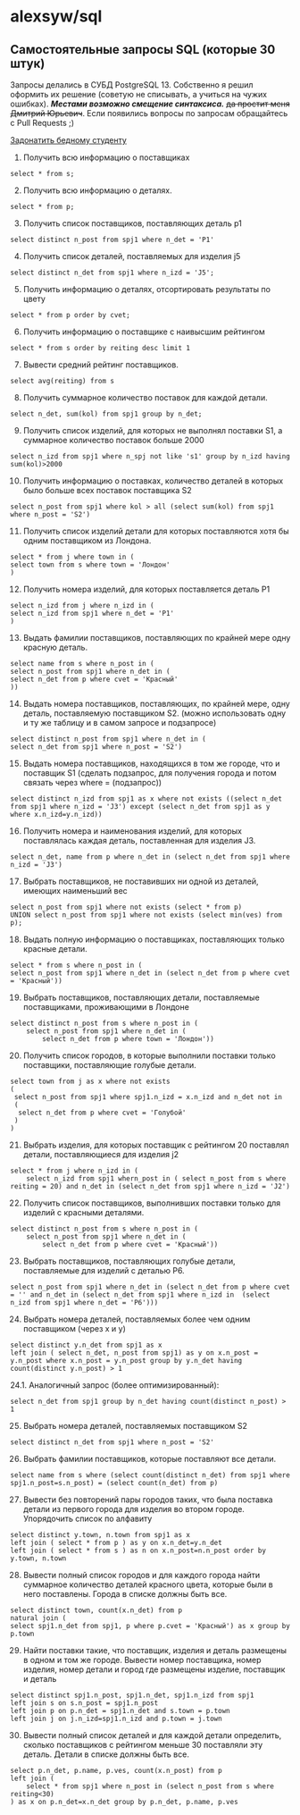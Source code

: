 # alexsyw/sql
## Самостоятельные запросы SQL (которые 30 штук) 
Запросы делались в СУБД PostgreSQL 13. Собственно я решил оформить их решение (советую не списывать, а учиться на чужих ошибках). ***Местами возможно смещение синтаксиса.***
~~да простит меня Дмитрий Юрьевич~~. Если появились вопросы по запросам обращайтесь с Pull Requests ;)

[Задонатить бедному студенту](https://alexsyw.me/tinkoff/donate)
1. Получить всю информацию о поставщиках
```mysql
select * from s;
```
2. Получить всю информацию о деталях.
```mysql
select * from p;
```

3. Получить список поставщиков, поставляющих деталь p1
```mysql
select distinct n_post from spj1 where n_det = 'P1'
```

4. Получить список деталей, поставляемых для изделия j5
```mysql
select distinct n_det from spj1 where n_izd = 'J5';
```

5.    Получить информацию о деталях, отсортировать результаты по цвету
```mysql
select * from p order by cvet;
```

6. Получить информацию о поставщике с наивысшим рейтингом
```mysql
select * from s order by reiting desc limit 1
```

7. Вывести средний рейтинг поставщиков.
```mysql
select avg(reiting) from s
```

8. Получить суммарное количество поставок для каждой детали.
```mysql
select n_det, sum(kol) from spj1 group by n_det;
```

9. Получить список изделий, для которых не выполнял поставки S1, а суммарное количество поставок больше 2000
```mysql
select n_izd from spj1 where n_spj not like 's1' group by n_izd having sum(kol)>2000
```

10.  Получить информацию о поставках, количество деталей в которых было больше всех поставок поставщика S2
```mysql
select n_post from spj1 where kol > all (select sum(kol) from spj1 where n_post = 'S2')
```

11. Получить список изделий детали для которых поставляются хотя бы одним поставщиком из Лондона.
```mysql
select * from j where town in (
select town from s where town = 'Лондон'
)
```

12. Получить номера изделий, для которых поставляется деталь P1
```mysql
select n_izd from j where n_izd in (
select n_izd from spj1 where n_det = 'P1'
)
```

13. Выдать фамилии поставщиков, поставляющих по крайней мере одну красную деталь.
```mysql
select name from s where n_post in (
select n_post from spj1 where n_det in (
select n_det from p where cvet = 'Красный'
))
```

14. Выдать номера поставщиков, поставляющих, по крайней мере, одну деталь, поставляемую поставщиком S2. (можно использовать одну и ту же таблицу и в самом запросе и подзапросе)
```mysql
select distinct n_post from spj1 where n_det in (
select n_det from spj1 where n_post = 'S2')
```

15. Выдать номера поставщиков, находящихся в том же городе, что и поставщик S1 (сделать подзапрос, для получения города и потом связать через where = (подзапрос))
```mysql
select distinct n_izd from spj1 as x where not exists ((select n_det from spj1 where n_izd = 'J3') except (select n_det from spj1 as y where x.n_izd=y.n_izd))
```

16. Получить номера и наименования изделий, для которых поставлялась каждая деталь, поставленная для изделия J3.
```mysql
select n_det, name from p where n_det in (select n_det from spj1 where n_izd = 'J3')
```

17. Выбрать поставщиков, не поставивших ни одной из деталей, имеющих наименьший вес
```mysql
select n_post from spj1 where not exists (select * from p)
UNION select n_post from spj1 where not exists (select min(ves) from p);
```

18. Выдать полную информацию о поставщиках, поставляющих только красные детали.
```mysql
select * from s where n_post in (
select n_post from spj1 where n_det in (select n_det from p where cvet = 'Красный'))
```

19. Выбрать поставщиков, поставляющих детали, поставляемые поставщиками, проживающими в Лондоне
```mysql
select distinct n_post from s where n_post in (
    select n_post from spj1 where n_det in (
        select n_det from p where town = 'Лондон'))
```

20. Получить список городов, в которые выполнили поставки только поставщики, поставляющие голубые детали.
```mysql
select town from j as x where not exists 
(
 select n_post from spj1 where spj1.n_izd = x.n_izd and n_det not in
 (
  select n_det from p where cvet = 'Голубой'
 )
)
```

21. Выбрать изделия, для которых поставщик с рейтингом 20 поставлял детали, поставляющиеся для изделия j2
```mysql
select * from j where n_izd in (
    select n_izd from spj1 whern_post in ( select n_post from s where reiting = 20) and n_det in (select n_det from spj1 where n_izd = 'J2')
```

22. Получить список поставщиков, выполнивших поставки только для изделий с красными деталями.
```mysql
select distinct n_post from s where n_post in (
    select n_post from spj1 where n_det in (
        select n_det from p where cvet = 'Красный'))
```

23. Выбрать поставщиков, поставляющих голубые детали, поставляемые для изделий с деталью P6.
```mysql
select n_post from spj1 where n_det in (select n_det from p where cvet = '' and n_det in (select n_det from spj1 where n_izd in  (select n_izd from spj1 where n_det = 'P6')))
 ```
 
24. Выбрать номера деталей, поставляемых более чем одним поставщиком (через x и y)
```mysql
select distinct y.n_det from spj1 as x
left join ( select n_det, n_post from spj1) as y on x.n_post = y.n_post where x.n_post = y.n_post group by y.n_det having count(distinct y.n_post) > 1
```
24.1. Аналогичный запрос (более оптимизированный):
```mysql
select n_det from spj1 group by n_det having count(distinct n_post) > 1
```

25. Выбрать номера деталей, поставляемых поставщиком S2
```mysql
select distinct n_det from spj1 where n_post = 'S2'
```

26. Выбрать фамилии поставщиков, которые поставляют все детали.
```mysql
select name from s where (select count(distinct n_det) from spj1 where spj1.n_post=s.n_post) = (select count(n_det) from p)
```

27. Вывести без повторений пары городов таких, что была поставка детали из первого города для изделия во втором городе. Упорядочить список по алфавиту
```mysql
select distinct y.town, n.town from spj1 as x 
left join ( select * from p ) as y on x.n_det=y.n_det
left join ( select * from s ) as n on x.n_post=n.n_post order by y.town, n.town
```

28.   Вывести полный список городов и для каждого города найти суммарное количество деталей красного цвета, которые были в него поставлены. Города в списке должны быть все.
```mysql
select distinct town, count(x.n_det) from p
natural join (
select spj1.n_det from spj1, p where p.cvet = 'Красный') as x group by p.town
```

29. Найти поставки такие, что поставщик, изделия и деталь размещены в одном и том же городе. Вывести номер поставщика, номер изделия, номер детали и город где размещены изделие, поставщик и деталь
```mysql
select distinct spj1.n_post, spj1.n_det, spj1.n_izd from spj1
left join s on s.n_post = spj1.n_post
left join p on p.n_det = spj1.n_det and s.town = p.town
left join j on j.n_izd=spj1.n_izd and p.town = j.town
```

30. Вывести полный список деталей и для каждой детали определить, сколько поставщиков с рейтингом меньше 30 поставляли эту деталь. Детали в списке должны быть все.
```mysql
select p.n_det, p.name, p.ves, count(x.n_post) from p 
left join (
    select * from spj1 where n_post in (select n_post from s where reiting<30)
) as x on p.n_det=x.n_det group by p.n_det, p.name, p.ves
```
